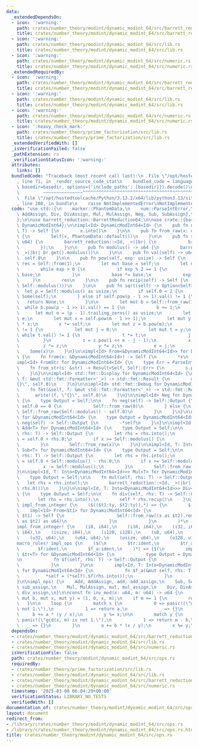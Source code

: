 ```yaml
---
data:
  _extendedDependsOn:
  - icon: ':warning:'
    path: crates/number_theory/modint/dynamic_modint_64/src/barrett_reduction.rs
    title: crates/number_theory/modint/dynamic_modint_64/src/barrett_reduction.rs
  - icon: ':warning:'
    path: crates/number_theory/modint/dynamic_modint_64/src/lib.rs
    title: crates/number_theory/modint/dynamic_modint_64/src/lib.rs
  - icon: ':warning:'
    path: crates/number_theory/modint/dynamic_modint_64/src/numeric.rs
    title: crates/number_theory/modint/dynamic_modint_64/src/numeric.rs
  _extendedRequiredBy:
  - icon: ':warning:'
    path: crates/number_theory/modint/dynamic_modint_64/src/barrett_reduction.rs
    title: crates/number_theory/modint/dynamic_modint_64/src/barrett_reduction.rs
  - icon: ':warning:'
    path: crates/number_theory/modint/dynamic_modint_64/src/lib.rs
    title: crates/number_theory/modint/dynamic_modint_64/src/lib.rs
  - icon: ':warning:'
    path: crates/number_theory/modint/dynamic_modint_64/src/numeric.rs
    title: crates/number_theory/modint/dynamic_modint_64/src/numeric.rs
  - icon: ':heavy_check_mark:'
    path: crates/number_theory/prime_factorization/src/lib.rs
    title: crates/number_theory/prime_factorization/src/lib.rs
  _extendedVerifiedWith: []
  _isVerificationFailed: false
  _pathExtension: rs
  _verificationStatusIcon: ':warning:'
  attributes:
    links: []
  bundledCode: "Traceback (most recent call last):\n  File \"/opt/hostedtoolcache/Python/3.13.2/x64/lib/python3.13/site-packages/onlinejudge_verify/documentation/build.py\"\
    , line 71, in _render_source_code_stat\n    bundled_code = language.bundle(stat.path,\
    \ basedir=basedir, options={'include_paths': [basedir]}).decode()\n          \
    \         ~~~~~~~~~~~~~~~^^^^^^^^^^^^^^^^^^^^^^^^^^^^^^^^^^^^^^^^^^^^^^^^^^^^^^^^^^^^^^^^^^\n\
    \  File \"/opt/hostedtoolcache/Python/3.13.2/x64/lib/python3.13/site-packages/onlinejudge_verify/languages/rust.py\"\
    , line 288, in bundle\n    raise NotImplementedError\nNotImplementedError\n"
  code: "use std::{\n    marker::PhantomData,\n    num::ParseIntError,\n    ops::{Add,\
    \ AddAssign, Div, DivAssign, Mul, MulAssign, Neg, Sub, SubAssign},\n    str::FromStr,\n\
    };\n\nuse barrett_reduction::BarrettReduction64;\n\nuse crate::{barrett_reduction::barrett_reduction,\
    \ DynamicModInt64};\n\nimpl<Id> DynamicModInt64<Id> {\n    pub fn new<T: Into<DynamicModInt64<Id>>>(x:\
    \ T) -> Self {\n        x.into()\n    }\n\n    pub fn from_raw(x: u64) -> Self\
    \ {\n        Self(x, PhantomData::default())\n    }\n\n    pub fn set_modulus(m:\
    \ u64) {\n        barrett_reduction::<Id, _>(|br| {\n            br.replace(BarrettReduction64::new(m));\n\
    \        });\n    }\n\n    pub fn modulus() -> u64 {\n        barrett_reduction::<Id,\
    \ _>(|br| br.get().modulus())\n    }\n\n    pub fn val(self) -> u64 {\n      \
    \  self.0\n    }\n\n    pub fn pow(self, exp: usize) -> Self {\n        let mut\
    \ res = Self::from(1);\n        let mut base = self;\n        let mut exp = exp;\n\
    \        while exp > 0 {\n            if exp % 2 == 1 {\n                res *=\
    \ base;\n            }\n            base *= base;\n            exp /= 2;\n   \
    \     }\n        res\n    }\n\n    pub fn recip(self) -> Self {\n        Self::from_raw(inv_mod(self.0,\
    \ Self::modulus()))\n    }\n\n    pub fn sqrt(self) -> Option<Self> {\n      \
    \  let p = Self::modulus() as usize;\n        if self.0 < 2 {\n            return\
    \ Some(self);\n        } else if self.pow(p - 1 >> 1).val() != 1 {\n         \
    \   return None;\n        }\n\n        let mut b = Self::from_raw(1);\n      \
    \  while b.pow(p - 1 >> 1).val() == 1 {\n            b += 1;\n        }\n\n  \
    \      let mut e = (p - 1).trailing_zeros() as usize;\n        let m = p - 1 >>\
    \ e;\n        let mut x = self.pow(m - 1 >> 1);\n        let mut y = self * x\
    \ * x;\n        x *= self;\n        let mut z = b.pow(m);\n        while y.val()\
    \ != 1 {\n            let mut j = 0;\n            let mut t = y;\n           \
    \ while t.val() != 1 {\n                t *= t;\n                j += 1;\n   \
    \         }\n            z = z.pow(1 << e - j - 1);\n            x *= z;\n   \
    \         z *= z;\n            y *= z;\n            e = j;\n        }\n\n    \
    \    Some(x)\n    }\n}\n\nimpl<Id> From<&DynamicModInt64<Id>> for DynamicModInt64<Id>\
    \ {\n    fn from(x: &DynamicModInt64<Id>) -> Self {\n        *x\n    }\n}\n\n\
    impl<Id> FromStr for DynamicModInt64<Id> {\n    type Err = ParseIntError;\n\n\
    \    fn from_str(s: &str) -> Result<Self, Self::Err> {\n        s.parse::<i64>().map(Self::from)\n\
    \    }\n}\n\nimpl<Id> std::fmt::Display for DynamicModInt64<Id> {\n    fn fmt(&self,\
    \ f: &mut std::fmt::Formatter<'_>) -> std::fmt::Result {\n        write!(f, \"\
    {}\", self.0)\n    }\n}\n\nimpl<Id> std::fmt::Debug for DynamicModInt64<Id> {\n\
    \    fn fmt(&self, f: &mut std::fmt::Formatter<'_>) -> std::fmt::Result {\n  \
    \      write!(f, \"{}\", self.0)\n    }\n}\n\nimpl<Id> Neg for DynamicModInt64<Id>\
    \ {\n    type Output = Self;\n\n    fn neg(self) -> Self::Output {\n        if\
    \ self.0 == 0 {\n            Self::from_raw(0)\n        } else {\n           \
    \ Self::from_raw(Self::modulus() - self.0)\n        }\n    }\n}\n\nimpl<Id> Neg\
    \ for &DynamicModInt64<Id> {\n    type Output = DynamicModInt64<Id>;\n\n    fn\
    \ neg(self) -> Self::Output {\n        -*self\n    }\n}\n\nimpl<Id, T: Into<DynamicModInt64<Id>>>\
    \ Add<T> for DynamicModInt64<Id> {\n    type Output = Self;\n\n    fn add(self,\
    \ rhs: T) -> Self::Output {\n        let rhs = rhs.into();\n        let mut x\
    \ = self.0 + rhs.0;\n        if x >= Self::modulus() {\n            x -= Self::modulus();\n\
    \        }\n        Self::from_raw(x)\n    }\n}\n\nimpl<Id, T: Into<DynamicModInt64<Id>>>\
    \ Sub<T> for DynamicModInt64<Id> {\n    type Output = Self;\n\n    fn sub(self,\
    \ rhs: T) -> Self::Output {\n        let rhs = rhs.into();\n        let mut x\
    \ = self.0 + Self::modulus() - rhs.0;\n        if x >= Self::modulus() {\n   \
    \         x -= Self::modulus();\n        }\n        Self::from_raw(x)\n    }\n\
    }\n\nimpl<Id, T: Into<DynamicModInt64<Id>>> Mul<T> for DynamicModInt64<Id> {\n\
    \    type Output = Self;\n\n    fn mul(self, rhs: T) -> Self::Output {\n     \
    \   let rhs = rhs.into();\n        barrett_reduction::<Id, _>(|br| Self::from_raw(br.get().mul(self.0,\
    \ rhs.0)))\n    }\n}\n\nimpl<Id, T: Into<DynamicModInt64<Id>>> Div<T> for DynamicModInt64<Id>\
    \ {\n    type Output = Self;\n\n    fn div(self, rhs: T) -> Self::Output {\n \
    \       let rhs = rhs.into();\n        self * rhs.recip()\n    }\n}\n\nmacro_rules!\
    \ impl_from_integer {\n    ($(($t1:ty, $t2:ty)),*) => {\n        $(\n        \
    \    impl<Id> From<$t1> for DynamicModInt64<Id> {\n                fn from(x:\
    \ $t1) -> Self {\n                    Self::from_raw((x as $t2).rem_euclid(Self::modulus()\
    \ as $t2) as u64)\n                }\n            }\n        )*\n    };\n}\n\n\
    impl_from_integer! {\n    (i8, i64),\n    (i16, i64),\n    (i32, i64),\n    (i64,\
    \ i64),\n    (isize, i64),\n    (i128, i128),\n    (u8, u64),\n    (u16, u64),\n\
    \    (u32, u64),\n    (u64, u64),\n    (usize, u64),\n    (u128, u128)\n}\n\n\
    macro_rules! impl_ops {\n    ($(\n        $tr:ident,\n        $tr_a:ident,\n \
    \       $f:ident,\n        $f_a:ident,\n    )*) => {$(\n        impl<Id, T: Into<DynamicModInt64<Id>>>\
    \ $tr<T> for &DynamicModInt64<Id> {\n            type Output = DynamicModInt64<Id>;\n\
    \n            fn $f(self, rhs: T) -> Self::Output {\n                (*self).$f(rhs.into())\n\
    \            }\n        }\n\n        impl<Id, T: Into<DynamicModInt64<Id>>> $tr_a<T>\
    \ for DynamicModInt64<Id> {\n            fn $f_a(&mut self, rhs: T) {\n      \
    \          *self = (*self).$f(rhs.into());\n            }\n        }\n    )*};\n\
    }\n\nimpl_ops! {\n    Add, AddAssign, add, add_assign,\n    Sub, SubAssign, sub,\
    \ sub_assign,\n    Mul, MulAssign, mul, mul_assign,\n    Div, DivAssign, div,\
    \ div_assign,\n}\n\nconst fn inv_mod(x: u64, m: u64) -> u64 {\n    let (mut a,\
    \ mut b, mut x, mut y) = (1, 0, x, m);\n    if m == 1 {\n        return 0;\n \
    \   }\n\n    loop {\n        match x {\n            0 => panic!(\"gcd(x, m) is\
    \ not 1.\"),\n            1 => return a,\n            _ => {}\n        }\n   \
    \     b += a * (y / x);\n        y %= x;\n\n        match y {\n            0 =>\
    \ panic!(\"gcd(x, m) is not 1.\"),\n            1 => return m - b,\n         \
    \   _ => {}\n        }\n        a += b * (x / y);\n        x %= y;\n    }\n}\n"
  dependsOn:
  - crates/number_theory/modint/dynamic_modint_64/src/barrett_reduction.rs
  - crates/number_theory/modint/dynamic_modint_64/src/lib.rs
  - crates/number_theory/modint/dynamic_modint_64/src/numeric.rs
  isVerificationFile: false
  path: crates/number_theory/modint/dynamic_modint_64/src/ops.rs
  requiredBy:
  - crates/number_theory/prime_factorization/src/lib.rs
  - crates/number_theory/modint/dynamic_modint_64/src/lib.rs
  - crates/number_theory/modint/dynamic_modint_64/src/barrett_reduction.rs
  - crates/number_theory/modint/dynamic_modint_64/src/numeric.rs
  timestamp: '2025-03-08 06:04:29+00:00'
  verificationStatus: LIBRARY_NO_TESTS
  verifiedWith: []
documentation_of: crates/number_theory/modint/dynamic_modint_64/src/ops.rs
layout: document
redirect_from:
- /library/crates/number_theory/modint/dynamic_modint_64/src/ops.rs
- /library/crates/number_theory/modint/dynamic_modint_64/src/ops.rs.html
title: crates/number_theory/modint/dynamic_modint_64/src/ops.rs
---
```

